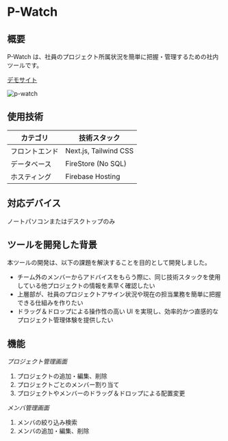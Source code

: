 # P-Watch

## 概要

P-Watch は、社員のプロジェクト所属状況を簡単に把握・管理するための社内ツールです。

[デモサイト](https://project-watch-37eee.firebaseapp.com)

![p-watch](https://github.com/user-attachments/assets/e8efc151-4cf8-4a42-9897-76b167eceb74)

## 使用技術

| カテゴリ       | 技術スタック          |
| -------------- | --------------------- |
| フロントエンド | Next.js, Tailwind CSS |
| データベース   | FireStore (No SQL)    |
| ホスティング   | Firebase Hosting      |

## 対応デバイス

ノートパソコンまたはデスクトップのみ

## ツールを開発した背景

本ツールの開発は、以下の課題を解決することを目的として開発しました。

- チーム外のメンバーからアドバイスをもらう際に、同じ技術スタックを使用している他プロジェクトの情報を素早く確認したい
- 上層部が、社員のプロジェクトアサイン状況や現在の担当業務を簡単に把握できる仕組みを作りたい
- ドラッグ＆ドロップによる操作性の高い UI を実現し、効率的かつ直感的なプロジェクト管理体験を提供したい

## 機能

_プロジェクト管理画面_

1. プロジェクトの追加・編集、削除
1. プロジェクトごとのメンバー割り当て
1. プロジェクトやメンバーのドラッグ＆ドロップによる配置変更

_メンバ管理画面_

1. メンバの絞り込み検索
1. メンバの追加・編集、削除
